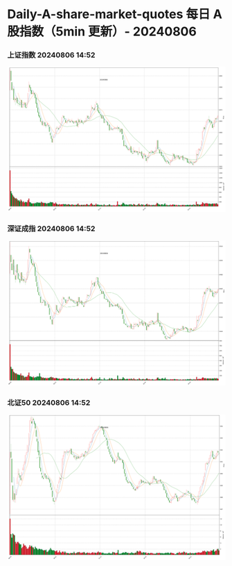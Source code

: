 
# Daily-A-share-market-quotes 每日 A 股指数（5min 更新）- 20240806

### 上证指数 20240806 14:52
![](./fig/2024/8/20240806-sh000001.png)

### 深证成指 20240806 14:52
![](./fig/2024/8/20240806-sz399001.png)

### 北证50 20240806 14:52
![](./fig/2024/8/20240806-bj899050.png)
